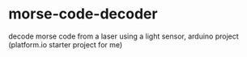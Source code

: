 # morse-code-decoder
 decode morse code from a laser using a light sensor, arduino project (platform.io starter project for me)
